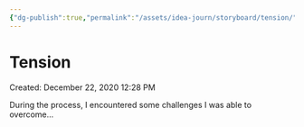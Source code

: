 ```yaml
---
{"dg-publish":true,"permalink":"/assets/idea-journ/storyboard/tension/"}
---
```


# Tension

Created: December 22, 2020 12:28 PM

During the process, I encountered some challenges I was able to overcome...